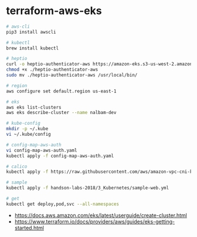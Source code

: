 # terraform-aws-eks

```bash
# aws-cli
pip3 install awscli

# kubectl
brew install kubectl

# heptio
curl -o heptio-authenticator-aws https://amazon-eks.s3-us-west-2.amazonaws.com/1.10.3/2018-06-05/bin/darwin/amd64/heptio-authenticator-aws
chmod +x ./heptio-authenticator-aws
sudo mv ./heptio-authenticator-aws /usr/local/bin/

# region
aws configure set default.region us-east-1

# eks
aws eks list-clusters
aws eks describe-cluster --name nalbam-dev

# kube-config
mkdir -p ~/.kube
vi ~/.kube/config

# config-map-aws-auth
vi config-map-aws-auth.yaml
kubectl apply -f config-map-aws-auth.yaml

# calico
kubectl apply -f https://raw.githubusercontent.com/aws/amazon-vpc-cni-k8s/v1.0.0/config/v1.0/aws-k8s-cni-calico.yaml

# sample
kubectl apply -f handson-labs-2018/3_Kubernetes/sample-web.yml

# get
kubectl get deploy,pod,svc --all-namespaces

```
* https://docs.aws.amazon.com/eks/latest/userguide/create-cluster.html
* https://www.terraform.io/docs/providers/aws/guides/eks-getting-started.html
